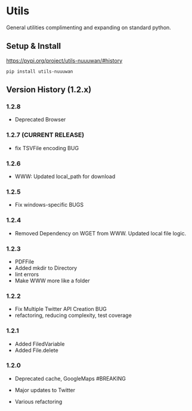 # Utils

General utilities complimenting and expanding on standard python.

## Setup & Install

https://pypi.org/project/utils-nuuuwan/#history

```
pip install utils-nuuuwan
```

## Version History (1.2.x)

### 1.2.8 
* Deprecated Browser

### 1.2.7  (CURRENT RELEASE)
* fix TSVFile encoding BUG

### 1.2.6 
* WWW: Updated local_path for download

### 1.2.5
* Fix windows-specific BUGS

### 1.2.4 
* Removed Dependency on WGET from WWW. Updated local file logic. 

### 1.2.3 
* PDFFile
* Added mkdir to Directory
* lint errors
* Make WWW more like a folder

### 1.2.2 
* Fix Multiple Twitter API Creation BUG
* refactoring, reducing complexity, test coverage

### 1.2.1 
* Added FiledVariable  
* Added File.delete

### 1.2.0 
* Deprecated cache, GoogleMaps #BREAKING
* Major updates to Twitter 

* Various refactoring 
